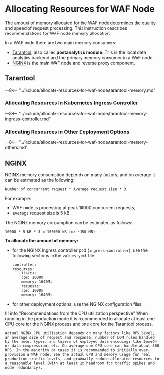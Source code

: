 # Allocating Resources for WAF Node

The amount of memory allocated for the WAF node determines the quality and speed of request processing. This instruction describes recommendations for WAF node memory allocation.

In a WAF node there are two main memory consumers:

* [Tarantool](#tarantool), also called **postanalytics module**. This is the local data analytics backend and the primary memory consumer in a WAF node.
* [NGINX](#nginx) is the main WAF node and reverse proxy component.

## Tarantool

--8<-- "../include/allocate-resources-for-waf-node/tarantool-memory.md"

### Allocating Resources in Kubernetes Ingress Controller

--8<-- "../include/allocate-resources-for-waf-node/tarantool-memory-ingress-controller.md"

### Allocating Resources in Other Deployment Options

--8<-- "../include/allocate-resources-for-waf-node/tarantool-memory-others.md"

## NGINX

NGINX memory consumption depends on many factors, and on average it can be estimated as the following:

```
Number of concurrent request * Average request size * 3
```

For example:

* WAF node is processing at peak 10000 concurrent requests,
* average request size is 5 kB.

The NGINX memory consumption can be estimated as follows:

```
10000 * 5 kB * 3 = 150000 kB (or ~150 MB)
```

**To allocate the amount of memory:**

* for the NGINX Ingress controller pod (`ingress-controller`), use the following sections in the `values.yaml` file:
    ```
    controller:
    resources:
        limits:
        cpu: 1000m
        memory: 1640Mi
        requests:
        cpu: 1000m
        memory: 1640Mi
    ```
* for other deployment options, use the NGINX configuration files.

!!! info "Recommendations from the CPU utilization perspective"
    When running in the production mode it is recommended to allocate at least one CPU core for the NGINX process and one core for the Tarantool process.
    
    Actual NGINX CPU utilization depends on many factors like RPS level, an average size of request and response, number of LOM rules handled by the node, types, and layers of employed data encodings like Base64 or data compression, etc. On average one CPU core can handle about 500 RPS. In the majority of cases it is recommended to initially over-provision a WAF node, see the actual CPU and memory usage for real production traffic levels, and gradually reduce allocated resources to a reasonable level (with at least 2x headroom for traffic spikes and node redundancy).